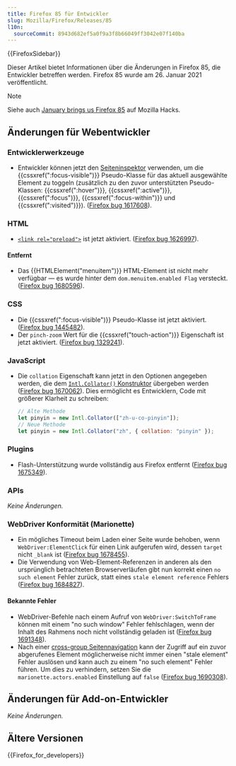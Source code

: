 ```yaml
---
title: Firefox 85 für Entwickler
slug: Mozilla/Firefox/Releases/85
l10n:
  sourceCommit: 8943d682ef5a0f9a3f8b66049ff3042e07f140ba
---
```


{{FirefoxSidebar}}

Dieser Artikel bietet Informationen über die Änderungen in Firefox 85, die Entwickler betreffen werden. Firefox 85 wurde am 26. Januar 2021 veröffentlicht.

> [!NOTE]
> Siehe auch [January brings us Firefox 85](https://hacks.mozilla.org/2021/01/january-brings-us-firefox-85/) auf Mozilla Hacks.

## Änderungen für Webentwickler

### Entwicklerwerkzeuge

- Entwickler können jetzt den [Seiteninspektor](https://firefox-source-docs.mozilla.org/devtools-user/page_inspector/how_to/examine_and_edit_css/index.html#viewing-common-pseudo-classes) verwenden, um die {{cssxref(":focus-visible")}} Pseudo-Klasse für das aktuell ausgewählte Element zu toggeln (zusätzlich zu den zuvor unterstützten Pseudo-Klassen: {{cssxref(":hover")}}, {{cssxref(":active")}}, {{cssxref(":focus")}}, {{cssxref(":focus-within")}} und {{cssxref(":visited")}}). ([Firefox bug 1617608](https://bugzil.la/1617608)).

### HTML

- [`<link rel="preload">`](/de/docs/Web/HTML/Attributes/rel/preload) ist jetzt aktiviert. ([Firefox bug 1626997](https://bugzil.la/1626997)).

#### Entfernt

- Das {{HTMLElement("menuitem")}} HTML-Element ist nicht mehr verfügbar — es wurde hinter dem `dom.menuitem.enabled Flag` versteckt. ([Firefox bug 1680596](https://bugzil.la/1680596)).

### CSS

- Die {{cssxref(":focus-visible")}} Pseudo-Klasse ist jetzt aktiviert. ([Firefox bug 1445482](https://bugzil.la/1445482)).
- Der `pinch-zoom` Wert für die {{cssxref("touch-action")}} Eigenschaft ist jetzt aktiviert. ([Firefox bug 1329241](https://bugzil.la/1329241)).

### JavaScript

- Die `collation` Eigenschaft kann jetzt in den Optionen angegeben werden, die dem [`Intl.Collator()` Konstruktor](/de/docs/Web/JavaScript/Reference/Global_Objects/Intl/Collator/Collator) übergeben werden ([Firefox bug 1670062](https://bugzil.la/1670062)). Dies ermöglicht es Entwicklern, Code mit größerer Klarheit zu schreiben:

  ```js
  // Alte Methode
  let pinyin = new Intl.Collator(["zh-u-co-pinyin"]);
  // Neue Methode
  let pinyin = new Intl.Collator("zh", { collation: "pinyin" });
  ```

### Plugins

- Flash-Unterstützung wurde vollständig aus Firefox entfernt ([Firefox bug 1675349](https://bugzil.la/1675349)).

### APIs

_Keine Änderungen._

### WebDriver Konformität (Marionette)

- Ein mögliches Timeout beim Laden einer Seite wurde behoben, wenn `WebDriver:ElementClick`
  für einen Link aufgerufen wird, dessen `target` nicht `_blank` ist ([Firefox bug 1678455](https://bugzil.la/1678455)).
- Die Verwendung von Web-Element-Referenzen in anderen als den ursprünglich betrachteten Browserverläufen gibt nun korrekt einen `no such element` Fehler zurück, statt eines `stale element reference` Fehlers ([Firefox bug 1684827](https://bugzil.la/1684827)).

#### Bekannte Fehler

- WebDriver-Befehle nach einem Aufruf von `WebDriver:SwitchToFrame` können mit einem "no such window" Fehler fehlschlagen, wenn der Inhalt des Rahmens noch nicht vollständig geladen ist ([Firefox bug 1691348](https://bugzil.la/1691348)).
- Nach einer [cross-group Seitennavigation](https://firefox-source-docs.mozilla.org/dom/navigation/nav_replace.html#cross-group-navigations) kann der Zugriff auf ein zuvor abgerufenes Element möglicherweise nicht immer einen "stale element" Fehler auslösen und kann auch zu einem "no such element" Fehler führen. Um dies zu verhindern, setzen Sie die `marionette.actors.enabled` Einstellung auf `false` ([Firefox bug 1690308](https://bugzil.la/1690308)).

## Änderungen für Add-on-Entwickler

_Keine Änderungen._

## Ältere Versionen

{{Firefox_for_developers}}
